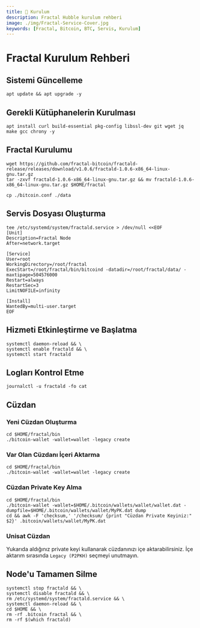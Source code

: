 ```yaml
---
title: 💾 Kurulum
description: Fractal Hubble kurulum rehberi
image: ./img/Fractal-Service-Cover.jpg
keywords: [Fractal, Bitcoin, BTC, Servis, Kurulum]
---
```


# Fractal Kurulum Rehberi 

## Sistemi Güncelleme
```shell
apt update && apt upgrade -y
```

## Gerekli Kütüphanelerin Kurulması
```shell
apt install curl build-essential pkg-config libssl-dev git wget jq make gcc chrony -y
```

## Fractal Kurulumu
```shell
wget https://github.com/fractal-bitcoin/fractald-release/releases/download/v1.0.6/fractald-1.0.6-x86_64-linux-gnu.tar.gz
tar -zxvf fractald-1.0.6-x86_64-linux-gnu.tar.gz && mv fractald-1.0.6-x86_64-linux-gnu.tar.gz $HOME/fractal
```

```shell
cp ./bitcoin.conf ./data
```

## Servis Dosyası Oluşturma
```shell
tee /etc/systemd/system/fractald.service > /dev/null <<EOF
[Unit]
Description=Fractal Node
After=network.target

[Service]
User=root
WorkingDirectory=/root/fractal
ExecStart=/root/fractal/bin/bitcoind -datadir=/root/fractal/data/ -maxtipage=504576000
Restart=always
RestartSec=3
LimitNOFILE=infinity

[Install]
WantedBy=multi-user.target
EOF
```

## Hizmeti Etkinleştirme ve Başlatma
```shell
systemctl daemon-reload && \
systemctl enable fractald && \
systemctl start fractald
```

## Logları Kontrol Etme
```shell
journalctl -u fractald -fo cat
```

## Cüzdan

### Yeni Cüzdan Oluşturma
```shell
cd $HOME/fractal/bin
./bitcoin-wallet -wallet=wallet -legacy create
```

### Var Olan Cüzdanı İçeri Aktarma
```shell
cd $HOME/fractal/bin
./bitcoin-wallet -wallet=wallet -legacy create
```

### Cüzdan Private Key Alma
```shell
cd $HOME/fractal/bin
./bitcoin-wallet -wallet=$HOME/.bitcoin/wallets/wallet/wallet.dat -dumpfile=$HOME/.bitcoin/wallets/wallet/MyPK.dat dump
cd && awk -F 'checksum,' '/checksum/ {print "Cüzdan Private Keyiniz:" $2}' .bitcoin/wallets/wallet/MyPK.dat
```

### Unisat Cüzdan

Yukarıda aldığınız private keyi kullanarak cüzdanınızı içe aktarabilirsiniz. İçe aktarım sırasında `Legacy (P2PKH)` seçmeyi unutmayın.

## Node'u Tamamen Silme
```shell
systemctl stop fractald && \
systemctl disable fractald && \
rm /etc/systemd/system/fractald.service && \
systemctl daemon-reload && \
cd $HOME && \
rm -rf .bitcoin fractal && \
rm -rf $(which fractald)
```